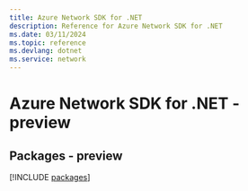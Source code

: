 ```yaml
---
title: Azure Network SDK for .NET
description: Reference for Azure Network SDK for .NET
ms.date: 03/11/2024
ms.topic: reference
ms.devlang: dotnet
ms.service: network
---
```

# Azure Network SDK for .NET - preview
## Packages - preview
[!INCLUDE [packages](network-index.md)]